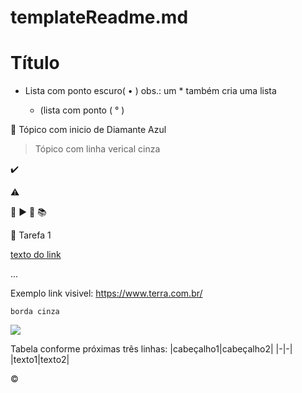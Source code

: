 # templateReadme.md

# Título 

- Lista com ponto escuro( • )        obs.: um * também cria uma lista 

  - (lista com ponto ( ° ) 
  
:small_blue_diamond:  Tópico com inicio de Diamante Azul

> Tópico com linha verical cinza

:heavy_check_mark: 

:warning: 

:dash:   :arrow_forward:
:floppy_disk:  :books:

:memo: Tarefa 1 

[texto do link](link) 

...

Exemplo link visivel: https://www.terra.com.br/

```
borda cinza
```

<img src="https://img.shields.io/static/v1?label=react&message=framework&color=blue&style=for-the-badge&logo=REACT"/>

Tabela conforme próximas três linhas: 
|cabeçalho1|cabeçalho2| 
|-|-| 
|texto1|texto2| 

:copyright: 
